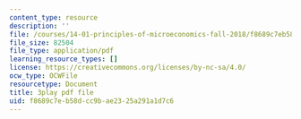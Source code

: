 ```yaml
---
content_type: resource
description: ''
file: /courses/14-01-principles-of-microeconomics-fall-2018/f8689c7eb58dcc9bae2325a291a1d7c6_0kA91PvS3sk.pdf
file_size: 82504
file_type: application/pdf
learning_resource_types: []
license: https://creativecommons.org/licenses/by-nc-sa/4.0/
ocw_type: OCWFile
resourcetype: Document
title: 3play pdf file
uid: f8689c7e-b58d-cc9b-ae23-25a291a1d7c6
---
```

